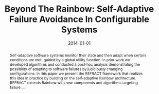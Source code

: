 ---
title: "Beyond The Rainbow: Self-Adaptive Failure Avoidance In Configurable Systems"
abstract: "Self-adaptive software systems monitor their state and then adapt when certain conditions are met, guided by a global utility function. In prior work we developed algorithms and conducted a post-hoc analysis demonstrating the possibility of adapting to software failures by judiciously changing configurations. In this paper we present the REFRACT framework that realizes this idea in practice by building on the self-adaptive Rainbow architecture. REFRACT extends Rainbow with new components and algorithms targeting failure …"
date: 2014-01-01
venue: "Proceedings of the 22nd ACM SIGSOFT International Symposium on Foundations of Software Engineering, (FSE-22), Hong Kong, China, November 16 - 22, 2014"
paperurl: https://dl.acm.org/doi/abs/10.1145/2635868.2635915
authors: "Jacob Swanson, Myra B. Cohen, Matthew B. Dwyer, Brady J. Garvin and Justin Firestone"
awards: ""
---